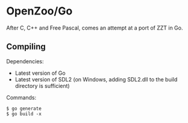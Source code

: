 # OpenZoo/Go

After C, C++ and Free Pascal, comes an attempt at a port of ZZT in Go.

## Compiling

Dependencies:

  * Latest version of Go
  * Latest version of SDL2 (on Windows, adding SDL2.dll to the build directory is sufficient)

Commands:

    $ go generate
    $ go build -x
